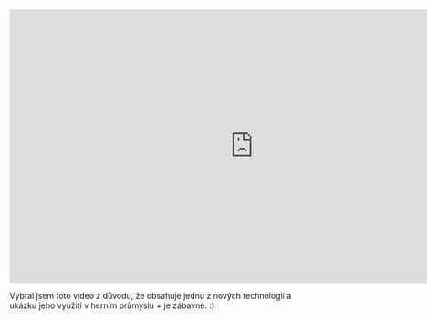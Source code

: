 <iframe width="854" height="480" src="https://www.youtube.com/embed/CpLhH6L-GVU" frameborder="0" allowfullscreen></iframe>

<p>Vybral jsem toto video z důvodu, že obsahuje jednu z nových technologií a ukázku jeho využití v herním průmyslu + je zábavné. :)</p>

